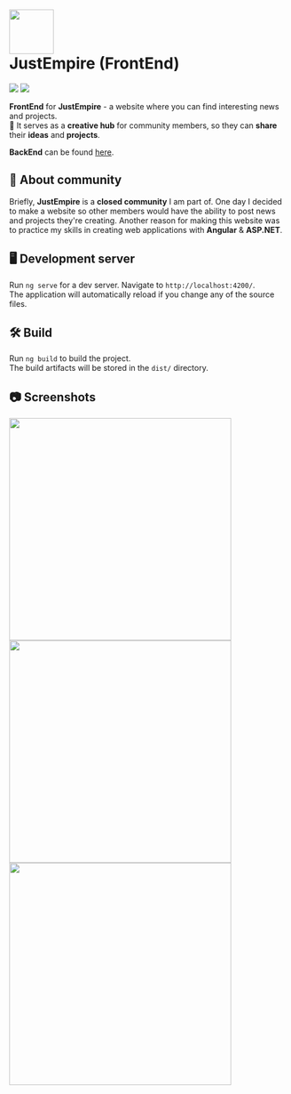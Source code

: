 <h1><img src="https://github.com/MrQuackDuck/JustEmpireBackend/assets/61251075/e263f541-9e62-4852-9cd4-bb990b09e9bf" height=80 /><div>JustEmpire (FrontEnd)</div></h1>
<p>
  <a href="https://angular.io/"><img src="https://img.shields.io/badge/Angular-gray?color=DE3036&logo=angular" /></a>
  <a href="https://rxjs.dev/"><img src="https://img.shields.io/badge/RxJs-gray?color=D11B9A&logo=reactivex" /></a>
</p>

<b>FrontEnd</b> for <b>JustEmpire</b> - a website where you can find interesting news and projects.<br>
🌌 It serves as a <b>creative hub</b> for community members, so they can <b>share</b> their <b>ideas</b> and <b>projects</b>.

<b>BackEnd</b> can be found <a href="https://github.com/MrQuackDuck/JustEmpireFrontend/">here<a>.

## 📃 About community

Briefly, <b>JustEmpire</b> is a <b>closed community</b> I am part of. One day I decided to make a website so other members would have the ability to post news and projects they're creating. Another reason for making this website was to practice my skills in creating web applications with <b>Angular</b> & <b>ASP.NET</b>.

## 🖥 Development server

Run `ng serve` for a dev server. Navigate to `http://localhost:4200/`. <br>
The application will automatically reload if you change any of the source files.

## 🛠 Build

Run `ng build` to build the project. <br>
The build artifacts will be stored in the `dist/` directory.

## 📷 Screenshots

<img src="https://github.com/MrQuackDuck/JustEmpireFrontend/assets/61251075/2f69af18-ab73-41b3-b4b2-61352c790bb8" height=400 />
<img src="https://github.com/MrQuackDuck/JustEmpireFrontend/assets/61251075/4bc46837-954b-41d2-a10d-558fb496481b" height=400 />
<img src="https://github.com/MrQuackDuck/JustEmpireFrontend/assets/61251075/f9cbd88d-281e-4fc4-90fb-e98c183bcf84" height=400 />
